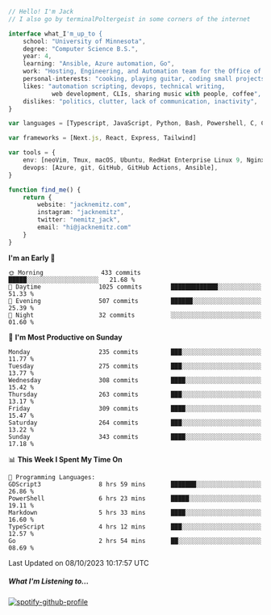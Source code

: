 ```typescript
// Hello! I'm Jack
// I also go by terminalPoltergeist in some corners of the internet

interface what_I'm_up_to {
    school: "University of Minnesota",
    degree: "Computer Science B.S.",
    year: 4,
    learning: "Ansible, Azure automation, Go",
    work: "Hosting, Engineering, and Automation team for the Office of Information Technology at UMN",
    personal-interests: "cooking, playing guitar, coding small projects",
    likes: "automation scripting, devops, technical writing,
            web development, CLIs, sharing music with people, coffee",
    dislikes: "politics, clutter, lack of communication, inactivity",
}

var languages = [Typescript, JavaScript, Python, Bash, Powershell, C, C++, HTML, CSS]

var frameworks = [Next.js, React, Express, Tailwind]

var tools = {
    env: [neoVim, Tmux, macOS, Ubuntu, RedHat Enterprise Linux 9, Nginx, DigitalOcean, Cloudflare],
    devops: [Azure, git, GitHub, GitHub Actions, Ansible],
}

function find_me() {
    return {
        website: "jacknemitz.com",
        instagram: "jacknemitz",
        twitter: "nemitz_jack",
        email: "hi@jacknemitz.com"
    }
}
```

<!--START_SECTION:waka-->
**I'm an Early 🐤** 

```text
🌞 Morning                433 commits         █████░░░░░░░░░░░░░░░░░░░░   21.68 % 
🌆 Daytime                1025 commits        █████████████░░░░░░░░░░░░   51.33 % 
🌃 Evening                507 commits         ██████░░░░░░░░░░░░░░░░░░░   25.39 % 
🌙 Night                  32 commits          ░░░░░░░░░░░░░░░░░░░░░░░░░   01.60 % 
```
📅 **I'm Most Productive on Sunday** 

```text
Monday                   235 commits         ███░░░░░░░░░░░░░░░░░░░░░░   11.77 % 
Tuesday                  275 commits         ███░░░░░░░░░░░░░░░░░░░░░░   13.77 % 
Wednesday                308 commits         ████░░░░░░░░░░░░░░░░░░░░░   15.42 % 
Thursday                 263 commits         ███░░░░░░░░░░░░░░░░░░░░░░   13.17 % 
Friday                   309 commits         ████░░░░░░░░░░░░░░░░░░░░░   15.47 % 
Saturday                 264 commits         ███░░░░░░░░░░░░░░░░░░░░░░   13.22 % 
Sunday                   343 commits         ████░░░░░░░░░░░░░░░░░░░░░   17.18 % 
```


📊 **This Week I Spent My Time On** 

```text
💬 Programming Languages: 
GDScript3                8 hrs 59 mins       ███████░░░░░░░░░░░░░░░░░░   26.86 % 
PowerShell               6 hrs 23 mins       █████░░░░░░░░░░░░░░░░░░░░   19.11 % 
Markdown                 5 hrs 33 mins       ████░░░░░░░░░░░░░░░░░░░░░   16.60 % 
TypeScript               4 hrs 12 mins       ███░░░░░░░░░░░░░░░░░░░░░░   12.57 % 
Go                       2 hrs 54 mins       ██░░░░░░░░░░░░░░░░░░░░░░░   08.69 % 
```


 Last Updated on 08/10/2023 10:17:57 UTC
<!--END_SECTION:waka-->

##### What I'm Listening to...

[![spotify-github-profile](https://spotify-github-profile.vercel.app/api/view?uid=jack.nemitz&cover_image=true&show_offline=true&bar_color=53b14f&bar_color_cover=false&background_color=121212FF)](https://spotify-github-profile.vercel.app/api/view?uid=jack.nemitz&redirect=true)

